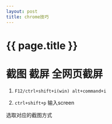 ```yaml
---
layout: post
title: chrome技巧
---
```

{{ page.title }}
=============

# 截图 截屏 全网页截屏

1. `F12/ctrl+shift+i(win) alt+command+i`

2. `ctrl+shift+p` 输入screen

选取对应的截图方式
